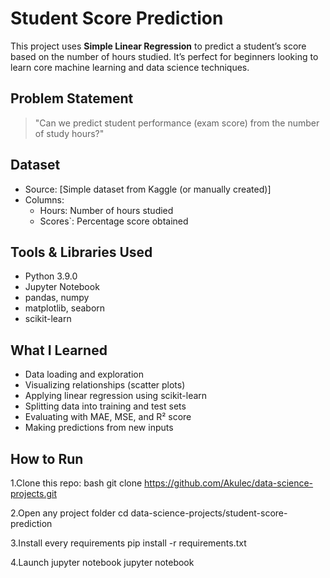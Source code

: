 #  Student Score Prediction

This project uses **Simple Linear Regression** to predict a student’s score based on the number of hours studied. It’s perfect for beginners looking to learn core machine learning and data science techniques.



## Problem Statement

> "Can we predict student performance (exam score) from the number of study hours?"



## Dataset

- Source: [Simple dataset from Kaggle (or manually created)]  
- Columns:
  - Hours: Number of hours studied
  - Scores`: Percentage score obtained



##  Tools & Libraries Used

- Python 3.9.0
- Jupyter Notebook
- pandas, numpy
- matplotlib, seaborn
- scikit-learn



##  What I Learned

- Data loading and exploration
- Visualizing relationships (scatter plots)
- Applying linear regression using scikit-learn
- Splitting data into training and test sets
- Evaluating with MAE, MSE, and R² score
- Making predictions from new inputs



##  How to Run

1.Clone this repo: bash git clone https://github.com/Akulec/data-science-projects.git

2.Open any project folder cd data-science-projects/student-score-prediction

3.Install every requirements pip install -r requirements.txt

4.Launch jupyter notebook jupyter notebook
